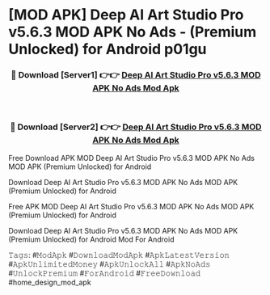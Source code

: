 # [MOD APK] Deep AI Art Studio Pro v5.6.3 MOD APK No Ads - (Premium Unlocked) for Android p01gu



<div align="center">
<h3>🔴 Download [Server1] 👉👉 <a href="https://momento.my/?title=Deep_AI_Art_Studio_Pro_v5.6.3_MOD_APK_No_Ads">Deep AI Art Studio Pro v5.6.3 MOD APK No Ads Mod Apk</a></h3><br>

<h3>🔴 Download [Server2] 👉👉 <a href="https://momento.my/?title=Deep_AI_Art_Studio_Pro_v5.6.3_MOD_APK_No_Ads">Deep AI Art Studio Pro v5.6.3 MOD APK No Ads Mod Apk</a></h3>
</div>



Free Download APK MOD Deep AI Art Studio Pro v5.6.3 MOD APK No Ads MOD APK (Premium Unlocked) for Android

Download Deep AI Art Studio Pro v5.6.3 MOD APK No Ads MOD APK (Premium Unlocked) for Android

Free APK MOD Deep AI Art Studio Pro v5.6.3 MOD APK No Ads MOD APK (Premium Unlocked) for Android

Download Deep AI Art Studio Pro v5.6.3 MOD APK No Ads MOD APK (Premium Unlocked) for Android Mod For Android

𝚃𝚊𝚐𝚜: #𝙼𝚘𝚍𝙰𝚙𝚔 #𝙳𝚘𝚠𝚗𝚕𝚘𝚊𝚍𝙼𝚘𝚍𝙰𝚙𝚔 #𝙰𝚙𝚔𝙻𝚊𝚝𝚎𝚜𝚝𝚅𝚎𝚛𝚜𝚒𝚘𝚗 #𝙰𝚙𝚔𝚄𝚗𝚕𝚒𝚖𝚒𝚝𝚎𝚍𝙼𝚘𝚗𝚎𝚢 #𝙰𝚙𝚔𝚄𝚗𝚕𝚘𝚌𝚔𝙰𝚕𝚕 #𝙰𝚙𝚔𝙽𝚘𝙰𝚍𝚜 #𝚄𝚗𝚕𝚘𝚌𝚔𝙿𝚛𝚎𝚖𝚒𝚞𝚖 #𝙵𝚘𝚛𝙰𝚗𝚍𝚛𝚘𝚒𝚍 #𝙵𝚛𝚎𝚎𝙳𝚘𝚠𝚗𝚕𝚘𝚊𝚍 #home_design_mod_apk
